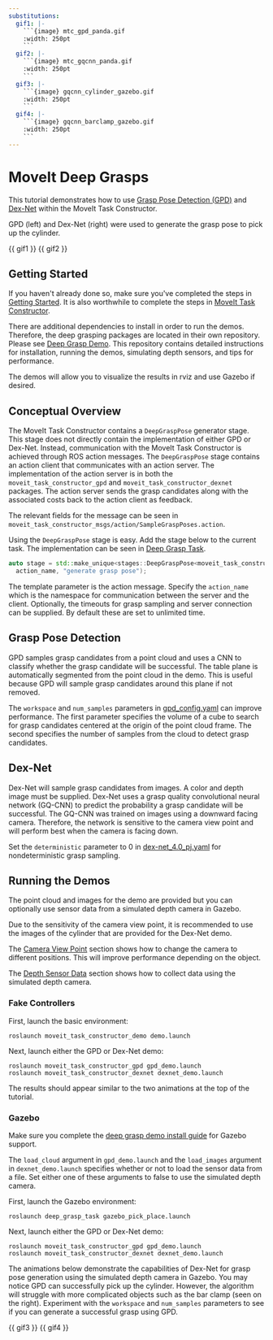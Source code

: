 ```yaml
---
substitutions:
  gif1: |-
    ```{image} mtc_gpd_panda.gif
    :width: 250pt
    ```
  gif2: |-
    ```{image} mtc_gqcnn_panda.gif
    :width: 250pt
    ```
  gif3: |-
    ```{image} gqcnn_cylinder_gazebo.gif
    :width: 250pt
    ```
  gif4: |-
    ```{image} gqcnn_barclamp_gazebo.gif
    :width: 250pt
    ```
---
```


# MoveIt Deep Grasps

This tutorial demonstrates how to use [Grasp Pose Detection (GPD)](https://github.com/atenpas/gpd) and
[Dex-Net](https://berkeleyautomation.github.io/dex-net/) within the MoveIt Task Constructor.

GPD (left) and Dex-Net (right) were used to generate the grasp pose to pick up the cylinder.

{{ gif1 }} {{ gif2 }}

## Getting Started

If you haven't already done so, make sure you've completed the steps in [Getting Started](../getting_started/getting_started.html).
It is also worthwhile to complete the steps in [MoveIt Task Constructor](../moveit_task_constructor/moveit_task_constructor_tutorial.html).

There are additional dependencies to install in order to run the demos. Therefore, the deep grasping packages are
located in their own repository. Please see [Deep Grasp Demo](https://github.com/PickNikRobotics/deep_grasp_demo).
This repository contains detailed instructions for installation, running the demos, simulating depth sensors, and tips for performance.

The demos will allow you to visualize the results in rviz and use Gazebo if desired.

## Conceptual Overview

The MoveIt Task Constructor contains a `DeepGraspPose` generator stage. This stage does not directly contain
the implementation of either GPD or Dex-Net. Instead, communication with the MoveIt Task Constructor is achieved through
ROS action messages. The `DeepGraspPose` stage contains an action client that communicates with an action server. The implementation of the action server is in
both the `moveit_task_constructor_gpd` and `moveit_task_constructor_dexnet` packages. The action server sends the grasp
candidates along with the associated costs back to the action client as feedback.

The relevant fields for the message can be seen in `moveit_task_constructor_msgs/action/SampleGraspPoses.action`.

Using the `DeepGraspPose` stage is easy. Add the stage below to the current task. The implementation can be seen in [Deep Grasp Task](https://github.com/PickNikRobotics/deep_grasp_demo/blob/master/deep_grasp_task/src/deep_pick_place_task.cpp#L207).

```c++
auto stage = std::make_unique<stages::DeepGraspPose<moveit_task_constructor_msgs::SampleGraspPosesAction>>(
  action_name, "generate grasp pose");
```

The template parameter is the action message. Specify the `action_name` which is the namespace for communication between
the server and the client. Optionally, the timeouts for grasp sampling and server connection can be supplied. By default these are
set to unlimited time.

## Grasp Pose Detection

GPD samples grasp candidates from a point cloud and uses a CNN to classify whether the grasp candidate will be successful. The table plane is automatically segmented from the point cloud in the demo. This is
useful because GPD will sample grasp candidates around this plane if not removed.

The `workspace` and  `num_samples` parameters in [gpd_config.yaml](https://github.com/PickNikRobotics/deep_grasp_demo/blob/master/moveit_task_constructor_gpd/config/gpd_config.yaml) can improve performance.
The first  parameter specifies the volume of a cube to search for grasp candidates centered at the origin of the point cloud frame. The second
specifies the number of samples from the cloud to detect grasp candidates.

## Dex-Net

Dex-Net will sample grasp candidates from images. A color and depth image must be supplied. Dex-Net uses a grasp quality
convolutional neural network (GQ-CNN) to predict the probability a grasp candidate will be successful. The GQ-CNN was trained
on images using a downward facing camera. Therefore, the network is sensitive to the camera view point and will perform best
when the camera is facing down.

Set the `deterministic` parameter to 0 in  [dex-net_4.0_pj.yaml](https://github.com/BerkeleyAutomation/gqcnn/blob/master/cfg/examples/replication/dex-net_4.0_pj.yaml#L11) for nondeterministic grasp sampling.

## Running the Demos

The point cloud and images for the demo are provided but you can optionally
use sensor data from a simulated depth camera in Gazebo.

Due to the sensitivity of the camera view point, it is recommended to use the images of the cylinder that are provided for the Dex-Net demo.

The [Camera View Point](https://github.com/PickNikRobotics/deep_grasp_demo#Camera-View-Point) section shows
how to change the camera to different positions. This will improve performance depending on the object.

The [Depth Sensor Data](https://github.com/PickNikRobotics/deep_grasp_demo#Depth-Sensor-Data) section shows
how to collect data using the simulated depth camera.

### Fake Controllers

First, launch the basic environment:

```
roslaunch moveit_task_constructor_demo demo.launch
```

Next, launch either the GPD or Dex-Net demo:

```
roslaunch moveit_task_constructor_gpd gpd_demo.launch
roslaunch moveit_task_constructor_dexnet dexnet_demo.launch
```

The results should appear similar to the two animations at the top of the tutorial.

### Gazebo

Make sure you complete the [deep grasp demo install guide](https://github.com/PickNikRobotics/deep_grasp_demo#Install) for Gazebo support.

The `load_cloud` argument in `gpd_demo.launch` and the `load_images` argument in `dexnet_demo.launch` specifies
whether or not to load the sensor data from a file. Set either one of these arguments to false to use the simulated depth camera.

First, launch the Gazebo environment:

```
roslaunch deep_grasp_task gazebo_pick_place.launch
```

Next, launch either the GPD or Dex-Net demo:

```
roslaunch moveit_task_constructor_gpd gpd_demo.launch
roslaunch moveit_task_constructor_dexnet dexnet_demo.launch
```

The animations below demonstrate the capabilities of Dex-Net for grasp pose generation using the simulated depth camera in Gazebo.
You may notice GPD can successfully pick up the cylinder. However, the algorithm will struggle with more complicated objects
such as the bar clamp (seen on the right). Experiment with the `workspace` and  `num_samples` parameters to see if you can generate a successful grasp using GPD.

{{ gif3 }} {{ gif4 }}
